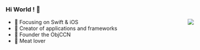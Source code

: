 ### Hi World ! 👋

<!--
**zhuzhuxingtianxia/zhuzhuxingtianxia** is a ✨ _special_ ✨ repository because its `README.md` (this file) appears on your GitHub profile.
![Anurag's github stats](https://github-readme-stats.vercel.app/api?username=zhuzhuxingtianxia&show_icons=true&theme=radical)

Here are some ideas to get you started:

- 🔭 I’m currently working on ...
- 🌱 I’m currently learning ...
- 👯 I’m looking to collaborate on ...
- 🤔 I’m looking for help with ...
- 💬 Ask me about ...
- 📫 How to reach me: ...
- 😄 Pronouns: ...
- ⚡ Fun fact: ...
-->

<img align="right" src="https://github-readme-stats.vercel.app/api?username=zhuzhuxingtianxia&show_icons=true&icon_color=CE1D2D&text_color=718096&bg_color=ffb696&hide_title=false" />

- :orange_book: Focusing on Swift & iOS
- :hammer: Creator of applications and frameworks
- :ram: Founder the ObjCCN
- :meat_on_bone: Meat lover


